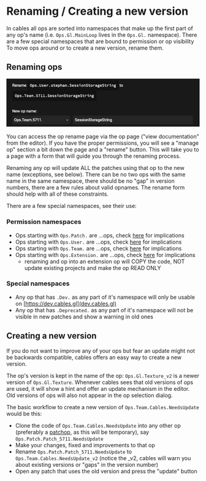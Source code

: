 # Renaming / Creating a new version

In cables all ops are sorted into namespaces that make up the first part of any op's name (i.e. `Ops.Gl.MainLoop` lives in the `Ops.Gl.` namespace).
There are a few special namespaces that are bound to permission or op visibility To move ops around or to create a new version, rename them.

## Renaming ops

![Button](./img/rename_op.png)

You can access the op rename page via the op page ("view documentation" from the editor). If you have the proper permissions,
you will see a "manage op" section a bit down the page and a "rename" button. This will take you to a page with a form that
will guide you through the renaming process.

Renaming any op will update ALL the patches using that op to the new name (exceptions, see below).
There can be no two ops with the same name in the same namespace, there should be no "gap" in version numbers, there
are a few rules about valid opnames. The rename form should help with all of these constraints.

There are a few special namespaces, see their use:

### Permission namespaces

- Ops starting with `Ops.Patch.` are ...ops, check [here](../../5_1_permissions/3_ops/ops) for implications
- Ops starting with `Ops.User.` are ...ops, check [here](../../5_1_permissions/3_ops/ops) for implications
- Ops starting with `Ops.Team.` are ...ops, check [here](../../5_1_permissions/3_ops/ops) for implications
- Ops starting with `Ops.Extension.` are ...ops, check [here](../../5_1_permissions/3_ops/ops) for implications
  - renaming and op into an extension op will COPY the code, NOT update existing projects and make the op READ ONLY

### Special namespaces

- Any op that has `.Dev.` as any part of it's namespace will only be usable on [https://dev.cables.gl](dev.cables.gl)
- Any op that has `.Deprecated.` as any part of it's namespace will not be visible in new patches and show a warning in old ones

## Creating a new version

If you do not want to improve any of your ops but fear an update might not be backwards compatible, cables offers an easy
way to create a new version.

The op's version is kept in the name of the op: `Ops.Gl.Texture_v2` is a newer version of `Ops.Gl.Texture`. Whenever
cables sees that old versions of ops are used, it will show a hint and offer an update mechanism in the editor. Old versions
of ops will also not appear in the op selection dialog.

The basic workflow to create a new version of `Ops.Team.Cables.NeedsUpdate` would be this:

- Clone the code of `Ops.Team.Cables.NeedsUpdate` into any other op (preferably a [patchop](../../5_1_permissions/3_ops/ops), as this will be temporary), say `Ops.Patch.Patch_5711.NeedsUpdate`
- Make your changes, fixed and improvements to that op
- Rename `Ops.Patch.Patch_5711.NeedsUpdate` to `Ops.Team.Cables.NeedsUpdate_v2` (notice the _v2, cables will warn you about existing versions or "gaps" in the version number)
- Open any patch that uses the old version and press the "update" button

